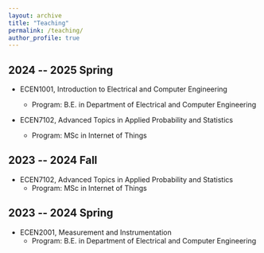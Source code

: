 ```yaml
---
layout: archive
title: "Teaching"
permalink: /teaching/
author_profile: true
---
```

2024 -- 2025 Spring
------
* ECEN1001, Introduction to Electrical and Computer Engineering
  * Program: B.E. in Department of Electrical and Computer Engineering
    
* ECEN7102, Advanced Topics in Applied Probability and Statistics
  * Program: MSc in Internet of Things

 
2023 -- 2024 Fall
------
* ECEN7102, Advanced Topics in Applied Probability and Statistics
  * Program: MSc in Internet of Things

2023 -- 2024 Spring
------
* ECEN2001, Measurement and Instrumentation
  * Program: B.E. in Department of Electrical and Computer Engineering
